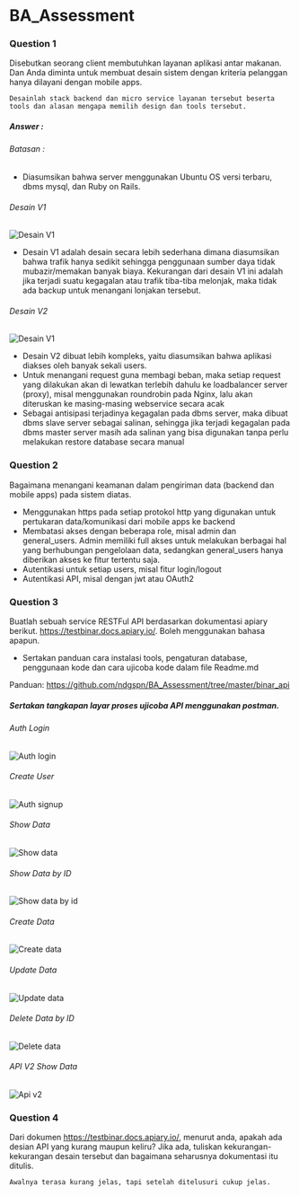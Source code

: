 # BA_Assessment

### Question 1
Disebutkan seorang client membutuhkan layanan aplikasi antar makanan. Dan Anda diminta untuk membuat desain sistem dengan kriteria pelanggan hanya dilayani dengan mobile apps.
```
Desainlah stack backend dan micro service layanan tersebut beserta tools dan alasan mengapa memilih design dan tools tersebut.
```
##### Answer :

###### Batasan :
- Diasumsikan bahwa server menggunakan Ubuntu OS versi terbaru, dbms mysql, dan Ruby on Rails.

###### Desain V1
![Desain V1](https://github.com/ndgspn/BA_Assessment/blob/master/diagram/desain%20v1.png)

- Desain V1 adalah desain secara lebih sederhana dimana diasumsikan bahwa trafik hanya sedikit sehingga penggunaan sumber daya tidak mubazir/memakan banyak biaya. Kekurangan dari desain V1 ini adalah jika terjadi suatu kegagalan atau trafik tiba-tiba melonjak, maka tidak ada backup untuk menangani lonjakan tersebut.


###### Desain V2
![Desain V1](https://github.com/ndgspn/BA_Assessment/blob/master/diagram/desain_v2.png)

- Desain V2 dibuat lebih kompleks, yaitu diasumsikan bahwa aplikasi diakses oleh banyak sekali users.
- Untuk menangani request guna membagi beban, maka setiap request yang dilakukan akan di lewatkan terlebih dahulu ke loadbalancer server (proxy), misal menggunakan roundrobin pada Nginx, lalu akan diteruskan ke masing-masing webservice secara acak
- Sebagai antisipasi terjadinya kegagalan pada dbms server, maka dibuat dbms slave server sebagai salinan, sehingga jika terjadi kegagalan pada dbms master server masih ada salinan yang bisa digunakan tanpa perlu melakukan restore database secara manual


### Question 2
Bagaimana menangani keamanan dalam pengiriman data (backend dan mobile apps) pada sistem diatas.
- Menggunakan https pada setiap protokol http yang digunakan untuk pertukaran data/komunikasi dari mobile apps ke backend
- Membatasi akses dengan beberapa role, misal admin dan general_users. Admin memiliki full akses untuk melakukan berbagai hal yang berhubungan pengelolaan data, sedangkan general_users hanya diberikan akses ke fitur tertentu saja.
- Autentikasi untuk setiap users, misal fitur login/logout
- Autentikasi API, misal dengan jwt atau OAuth2

### Question 3
Buatlah sebuah service RESTFul API berdasarkan dokumentasi apiary berikut.
https://testbinar.docs.apiary.io/. Boleh menggunakan bahasa apapun.
- Sertakan panduan cara instalasi tools, pengaturan database, penggunaan kode dan cara ujicoba kode dalam file Readme.md

Panduan: https://github.com/ndgspn/BA_Assessment/tree/master/binar_api

##### Sertakan tangkapan layar proses ujicoba API menggunakan postman.
###### Auth Login
![Auth login](https://github.com/ndgspn/BA_Assessment/blob/master/images/auth_login.png)

###### Create User
![Auth signup](https://github.com/ndgspn/BA_Assessment/blob/master/images/auth_signup.png)

###### Show Data
![Show data](https://github.com/ndgspn/BA_Assessment/blob/master/images/show_all_products.png)

###### Show Data by ID
![Show data by id](https://github.com/ndgspn/BA_Assessment/blob/master/images/show_data_by_id.png)

###### Create Data
![Create data](https://github.com/ndgspn/BA_Assessment/blob/master/images/create.png)

###### Update Data
![Update data](https://github.com/ndgspn/BA_Assessment/blob/master/images/update.png)

###### Delete Data by ID
![Delete data](https://github.com/ndgspn/BA_Assessment/blob/master/images/delete.png)

###### API V2 Show Data
![Api v2](https://github.com/ndgspn/BA_Assessment/blob/master/images/products_v2.png)

### Question 4 
Dari dokumen https://testbinar.docs.apiary.io/, menurut anda, apakah ada desian API yang kurang maupun keliru? Jika ada, tuliskan kekurangan-kekurangan desain tersebut dan bagaimana seharusnya dokumentasi itu ditulis.
```
Awalnya terasa kurang jelas, tapi setelah ditelusuri cukup jelas. 
```
